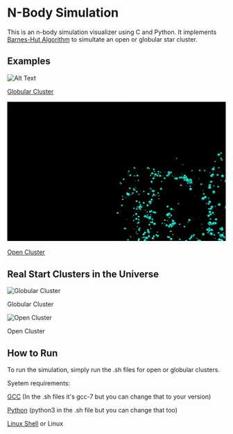 # N-Body Simulation

This is an n-body simulation visualizer using C and Python. It implements [Barnes-Hut Algorithm](https://en.wikipedia.org/wiki/Barnes%E2%80%93Hut_simulation) to simultate an open or globular star cluster.

## Examples
![Alt Text](demo/globular_gif.gif)

[Globular Cluster](https://en.wikipedia.org/wiki/Globular_cluster)

![Alt Text](demo/open_gif.gif)

[Open Cluster](https://en.wikipedia.org/wiki/Open_cluster)

## Real Start Clusters in the Universe
![Globular Cluster](https://zh.wikipedia.org/wiki/%E7%90%83%E7%8B%80%E6%98%9F%E5%9C%98#/media/File:A_Swarm_of_Ancient_Stars_-_GPN-2000-000930.jpg)

Globular Cluster

![Open Cluster](https://zh.wikipedia.org/wiki/%E7%96%8F%E6%95%A3%E6%98%9F%E5%9B%A2#/media/File:The_star_cluster_NGC_3572_and_its_dramatic_surroundings.jpg)

Open Cluster

## How to Run

To run the simulation, simply run the .sh files for open or globular clusters.

Syetem requirements: 

[GCC](https://gcc.gnu.org/) (In the .sh files it's gcc-7 but you can change that to your version)

[Python](https://www.python.org/downloads/) (python3 in the .sh file but you can change that too)

[Linux Shell](https://docs.microsoft.com/en-us/windows/wsl/install-win10) or Linux


